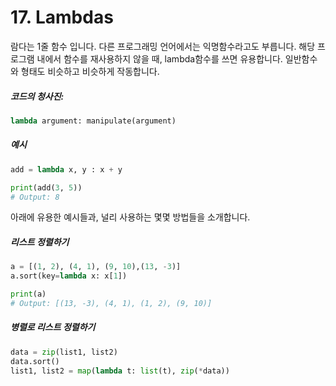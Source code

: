 # 17. Lambdas

람다는 1줄 함수 입니다. 다른 프로그래밍 언어에서는 익명함수라고도 부릅니다. 해당 프로그램 내에서 함수를 재사용하지 않을 때, lambda함수를 쓰면 유용합니다. 일반함수와 형태도 비슷하고 비슷하게 작동합니다.

##### 코드의 청사진:

```python
lambda argument: manipulate(argument)
```

##### 예시

```python
add = lambda x, y : x + y

print(add(3, 5))
# Output: 8
```

아래에 유용한 예시들과, 널리 사용하는 몇몇 방법들을 소개합니다.

##### 리스트 정렬하기

```python
a = [(1, 2), (4, 1), (9, 10),(13, -3)]
a.sort(key=lambda x: x[1])

print(a)
# Output: [(13, -3), (4, 1), (1, 2), (9, 10)]
```

##### 병렬로 리스트 정렬하기

```python
data = zip(list1, list2)
data.sort()
list1, list2 = map(lambda t: list(t), zip(*data))
```



